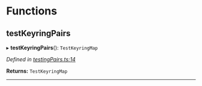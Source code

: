 

# Functions

<a id="testkeyringpairs"></a>

##  testKeyringPairs

▸ **testKeyringPairs**(): `TestKeyringMap`

*Defined in [testingPairs.ts:14](https://github.com/polkadot-js/common/blob/e3b45e7/packages/keyring/src/testingPairs.ts#L14)*

**Returns:** `TestKeyringMap`

___

